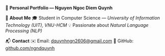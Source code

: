 🌿 **Personal Portfolio — Nguyen Ngoc Diem Quynh**

👋 **About Me**
🎓 Student in Computer Science — *University of Information Technology (UIT), VNU-HCM*
💡 Passionate about *Natural Language Processing (NLP)*

📬 **Contact**
✉️ Email: [dquynhngn2606@gmail.com](mailto:dquynhngn2606@gmail.com)
🐙 GitHub: [github.com/ngndquynh](https://github.com/ngndquynh)
